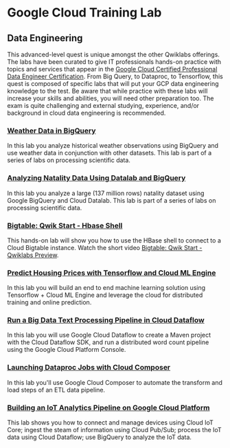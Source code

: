 # Google Cloud Training Lab

## Data Engineering
This advanced-level quest is unique amongst the other Qwiklabs offerings. The labs have been curated to give IT professionals hands-on practice with topics and services that appear in the [Google Cloud Certified Professional Data Engineer Certification](https://cloud.google.com/certification/data-engineer). From Big Query, to Dataproc, to Tensorflow, this quest is composed of specific labs that will put your GCP data engineering knowledge to the test. Be aware that while practice with these labs will increase your skills and abilities, you will need other preparation too. The exam is quite challenging and external studying, experience, and/or background in cloud data engineering is recommended.

### [Weather Data in BigQuery](https://google.qwiklabs.com/focuses/609?parent=catalog)

In this lab you analyze historical weather observations using BigQuery and use weather data in conjunction with other datasets. This lab is part of a series of labs on processing scientific data.

### [Analyzing Natality Data Using Datalab and BigQuery](https://google.qwiklabs.com/focuses/604?parent=catalog)

In this lab you analyze a large (137 million rows) natality dataset using Google BigQuery and Cloud Datalab. This lab is part of a series of labs on processing scientific data.

### [Bigtable: Qwik Start - Hbase Shell](https://google.qwiklabs.com/focuses/580?parent=catalog)

This hands-on lab will show you how to use the HBase shell to connect to a Cloud Bigtable instance. Watch the short video [Bigtable: Qwik Start - Qwiklabs Preview](https://youtu.be/unre6cmOvvQ).

### [Predict Housing Prices with Tensorflow and Cloud ML Engine](https://google.qwiklabs.com/focuses/3644?parent=catalog)

In this lab you will build an end to end machine learning solution using Tensorflow + Cloud ML Engine and leverage the cloud for distributed training and online prediction.

### [Run a Big Data Text Processing Pipeline in Cloud Dataflow](https://google.qwiklabs.com/focuses/608?parent=catalog)

In this lab you will use Google Cloud Dataflow to create a Maven project with the Cloud Dataflow SDK, and run a distributed word count pipeline using the Google Cloud Platform Console.

### [Launching Dataproc Jobs with Cloud Composer](https://google.qwiklabs.com/focuses/3357?parent=catalog)

In this lab you'll use Google Cloud Composer to automate the transform and load steps of an ETL data pipeline.

### [Building an IoT Analytics Pipeline on Google Cloud Platform](https://google.qwiklabs.com/focuses/605?parent=catalog)

This lab shows you how to connect and manage devices using Cloud IoT Core; ingest the steam of information using Cloud Pub/Sub; process the IoT data using Cloud Dataflow; use BigQuery to analyze the IoT data.